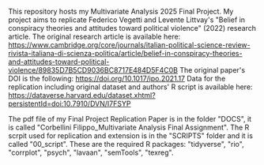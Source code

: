This repository hosts my Multivariate Analysis 2025 Final Project.
My project aims to replicate Federico Vegetti and Levente Littvay's "Belief in conspiracy theories and attitudes toward political violence" (2022) research article.
The original research article is available here: https://www.cambridge.org/core/journals/italian-political-science-review-rivista-italiana-di-scienza-politica/article/belief-in-conspiracy-theories-and-attitudes-toward-political-violence/89835D7B5CD9036BC8717E484D5F4C0B
The original paper's DOI is the following: https://doi.org/10.1017/ipo.2021.17
Data for the replication including original dataset and authors' R script is available here: https://dataverse.harvard.edu/dataset.xhtml?persistentId=doi:10.7910/DVN/I7FSYP

The pdf file of my Final Project Replication Paper is in the folder "DOCS", it is called "Corbellini Filippo_Multivariate Analysis Final Assignment".
The R scrpit used for replication and extension is in the "SCRIPTS" folder and it is called "00_script".
These are the required R packages: "tidyverse", "rio", "corrplot", "psych", "lavaan", "semTools", "texreg".
